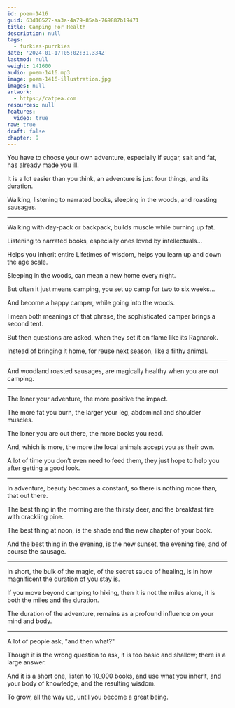 ```yaml
---
id: poem-1416
guid: 63d10527-aa3a-4a79-85ab-769887b19471
title: Camping For Health
description: null
tags:
  - furkies-purrkies
date: '2024-01-17T05:02:31.334Z'
lastmod: null
weight: 141600
audio: poem-1416.mp3
image: poem-1416-illustration.jpg
images: null
artwork:
  - https://catpea.com
resources: null
features:
  video: true
raw: true
draft: false
chapter: 9
---
```


You have to choose your own adventure,
especially if sugar, salt and fat, has already made you ill.

It is a lot easier than you think,
an adventure is just four things, and its duration.

Walking, listening to narrated books,
sleeping in the woods, and roasting sausages.

---

Walking with day-pack or backpack,
builds muscle while burning up fat.

Listening to narrated books,
especially ones loved by intellectuals…

Helps you inherit entire Lifetimes of wisdom,
helps you learn up and down the age scale.

Sleeping in the woods,
can mean a new home every night.

But often it just means camping,
you set up camp for two to six weeks…

And become a happy camper,
while going into the woods.

I mean both meanings of that phrase,
the sophisticated camper brings a second tent.

But then questions are asked,
when they set it on flame like its Ragnarok.

Instead of bringing it home, for reuse next season,
like a filthy animal.

---

And woodland roasted sausages,
are magically healthy when you are out camping.

---

The loner your adventure,
the more positive the impact.

The more fat you burn,
the larger your leg, abdominal and shoulder muscles.

The loner you are out there,
the more books you read.

And, which is more,
the more the local animals accept you as their own.

A lot of time you don’t even need to feed them,
they just hope to help you after getting a good look.

---

In adventure, beauty becomes a constant,
so there is nothing more than, that out there.

The best thing in the morning are the thirsty deer,
and the breakfast fire with crackling pine.

The best thing at noon,
is the shade and the new chapter of your book.

And the best thing in the evening,
is the new sunset, the evening fire, and of course the sausage.

---

In short, the bulk of the magic, of the secret sauce of healing,
is in how magnificent the duration of you stay is.

If you move beyond camping to hiking,
then it is not the miles alone, it is both the miles and the duration.

The duration of the adventure,
remains as a profound influence on your mind and body.

---

A lot of people ask,
"and then what?"

Though it is the wrong question to ask,
it is too basic and shallow; there is a large answer.

And it is a short one, listen to 10_000 books,
and use what you inherit, and your body of knowledge, and the resulting wisdom.

To grow, all the way up,
until you  become a great being.
